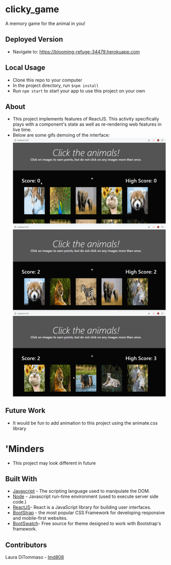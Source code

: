 # clicky_game
A memory game for the animal in you!

## Deployed Version 
* Navigate to: https://blooming-refuge-34479.herokuapp.com

## Local Usage
* Clone this repo to your computer
* In the project directory, run `$npm install`
* Run `npm start` to start your app to use this project on your own

## About
* This project implements features of ReactJS. This activity specifically plays with a component's state as well as re-rendering web features in live time. 
* Below are some gifs demoing of the interface:
![Initial Load](./images/demo1.gif)
![Click Function](./images/demo2.gif)
![Score Reset](./images/demo3.gif)

## Future Work 
* It would be fun to add animation to this project using  the animate.css library 

# 'Minders
* This project may look different in future 

## Built With
* [Javascript](https://www.javascript.com/) - The scripting language used to manipulate the DOM. 
* [Node](https://nodejs.org/en) - Javascript run-time environment (used to execute server side code.)
* [ReactJS](https://reactjs.org/)- React is a JavaScript library for building user interfaces.
* [BootStrap](https://getbootstrap.com/) -  the most popular CSS Framework for developing responsive and mobile-first websites.
* [BootSwatch](https://bootswatch.com/)- Free source for theme designed to work with Bootstrap's framework.
 

## Contributors
Laura DiTommaso - [lmd808](https://github.com/lmd808)